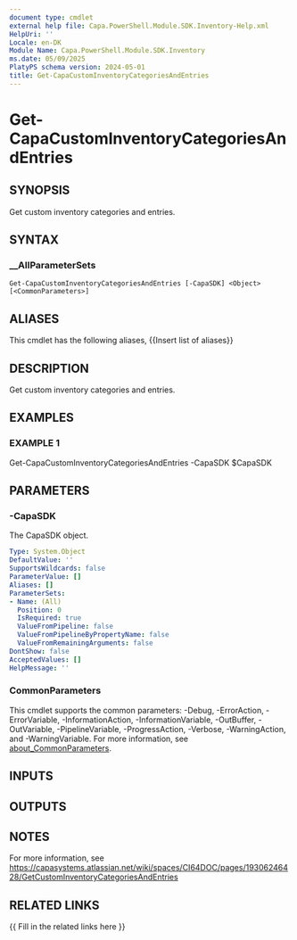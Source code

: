 ```yaml
---
document type: cmdlet
external help file: Capa.PowerShell.Module.SDK.Inventory-Help.xml
HelpUri: ''
Locale: en-DK
Module Name: Capa.PowerShell.Module.SDK.Inventory
ms.date: 05/09/2025
PlatyPS schema version: 2024-05-01
title: Get-CapaCustomInventoryCategoriesAndEntries
---
```


# Get-CapaCustomInventoryCategoriesAndEntries

## SYNOPSIS

Get custom inventory categories and entries.

## SYNTAX

### __AllParameterSets

```
Get-CapaCustomInventoryCategoriesAndEntries [-CapaSDK] <Object> [<CommonParameters>]
```

## ALIASES

This cmdlet has the following aliases,
  {{Insert list of aliases}}

## DESCRIPTION

Get custom inventory categories and entries.

## EXAMPLES

### EXAMPLE 1

Get-CapaCustomInventoryCategoriesAndEntries -CapaSDK $CapaSDK

## PARAMETERS

### -CapaSDK

The CapaSDK object.

```yaml
Type: System.Object
DefaultValue: ''
SupportsWildcards: false
ParameterValue: []
Aliases: []
ParameterSets:
- Name: (All)
  Position: 0
  IsRequired: true
  ValueFromPipeline: false
  ValueFromPipelineByPropertyName: false
  ValueFromRemainingArguments: false
DontShow: false
AcceptedValues: []
HelpMessage: ''
```

### CommonParameters

This cmdlet supports the common parameters: -Debug, -ErrorAction, -ErrorVariable,
-InformationAction, -InformationVariable, -OutBuffer, -OutVariable, -PipelineVariable,
-ProgressAction, -Verbose, -WarningAction, and -WarningVariable. For more information, see
[about_CommonParameters](https://go.microsoft.com/fwlink/?LinkID=113216).

## INPUTS

## OUTPUTS

## NOTES

For more information, see https://capasystems.atlassian.net/wiki/spaces/CI64DOC/pages/19306246428/GetCustomInventoryCategoriesAndEntries


## RELATED LINKS

{{ Fill in the related links here }}

